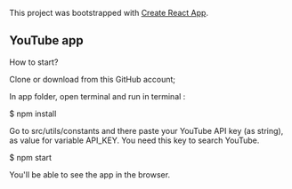 This project was bootstrapped with [Create React App](https://github.com/facebookincubator/create-react-app).

## YouTube app

How to start?

Clone or download from this GitHub account;

In app folder, open terminal and run in terminal :

$ npm install

Go to src/utils/constants  and there paste your YouTube API key (as string),
as value for variable API_KEY. You need this key to search YouTube.

$ npm start

You'll be able to see the app in the browser.
